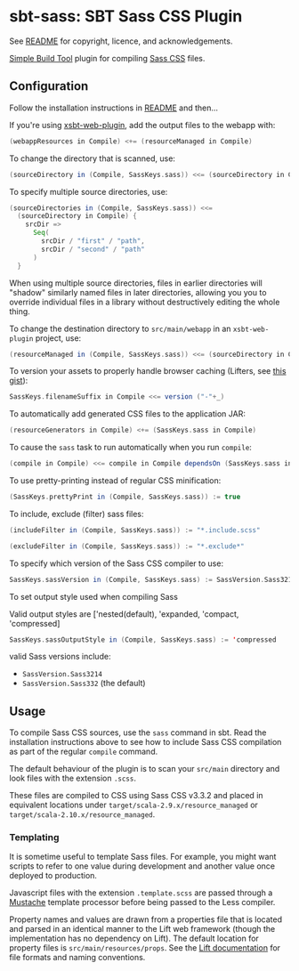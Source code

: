 # sbt-sass: SBT Sass CSS Plugin

See [README](../README.md) for copyright, licence, and acknowledgements.

[Simple Build Tool] plugin for compiling [Sass CSS] files.

[Simple Build Tool]: http://simple-build-tool.googlecode.com
[Sass CSS]: http://sass-lang.com/

## Configuration

Follow the installation instructions in [README](../README.md) and then...

If you're using [xsbt-web-plugin](https://github.com/siasia/xsbt-web-plugin "xsbt-web-plugin"),
add the output files to the webapp with:

```scala
(webappResources in Compile) <+= (resourceManaged in Compile)
```

To change the directory that is scanned, use:

```scala
(sourceDirectory in (Compile, SassKeys.sass)) <<= (sourceDirectory in Compile)(_ / "path" / "to" / "sass-files")
```

To specify multiple source directories, use:

```scala
(sourceDirectories in (Compile, SassKeys.sass)) <<=
  (sourceDirectory in Compile) {
    srcDir =>
      Seq(
        srcDir / "first" / "path",
        srcDir / "second" / "path"
      )
  }
```

When using multiple source directories, files in earlier directories will "shadow" similarly
named files in later directories, allowing you you to override individual files in a library
without destructively editing the whole thing.

To change the destination directory to `src/main/webapp` in an `xsbt-web-plugin` project, use:

```scala
(resourceManaged in (Compile, SassKeys.sass)) <<= (sourceDirectory in Compile)(_ / "webapp")
```

To version your assets to properly handle browser caching (Lifters, see [this gist](https://gist.github.com/barnesjd/129a1a9f90305b798539)):

```scala
SassKeys.filenameSuffix in Compile <<= version ("-"+_)
```

To automatically add generated CSS files to the application JAR:

```scala
(resourceGenerators in Compile) <+= (SassKeys.sass in Compile)
```

To cause the `sass` task to run automatically when you run `compile`:

```scala
(compile in Compile) <<= compile in Compile dependsOn (SassKeys.sass in Compile)
```

To use pretty-printing instead of regular CSS minification:

```scala
(SassKeys.prettyPrint in (Compile, SassKeys.sass)) := true
```

To include, exclude (filter) sass files:

```scala
(includeFilter in (Compile, SassKeys.sass)) := "*.include.scss"
```

```scala
(excludeFilter in (Compile, SassKeys.sass)) := "*.exclude*"
```

To specify which version of the Sass CSS compiler to use:

```scala
SassKeys.sassVersion in (Compile, SassKeys.sass) := SassVersion.Sass3214
```

To set output style used when compiling Sass

Valid output styles are ['nested(default), 'expanded, 'compact, 'compressed]

```scala
SassKeys.sassOutputStyle in (Compile, SassKeys.sass) := 'compressed
```

valid Sass versions include:

 - `SassVersion.Sass3214`
 - `SassVersion.Sass332` (the default)

## Usage

To compile Sass CSS sources, use the `sass` command in sbt. Read the installation instructions
above to see how to include Sass CSS compilation as part of the regular `compile` command.

The default behaviour of the plugin is to scan your `src/main` directory and look files with the
extension `.scss`.

These files are compiled to CSS using Sass CSS v3.3.2 and placed in equivalent locations under
`target/scala-2.9.x/resource_managed` or `target/scala-2.10.x/resource_managed`.

### Templating

It is sometime useful to template Sass files. For example, you might want scripts
to refer to one value during development and another value once deployed to production.

Javascript files with the extension `.template.scss` are passed through a [Mustache]
template processor before being passed to the Less compiler.

Property names and values are drawn from a properties file that is located and parsed
in an identical manner to the Lift web framework (though the implementation has no
dependency on Lift). The default location for property files is `src/main/resources/props`.
See the [Lift documentation] for file formats and naming conventions.

[Mustache]: http://mustache.github.com/
[Lift documentation]: http://www.assembla.com/spaces/liftweb/wiki/Properties
